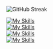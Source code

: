 ![GitHub Streak](https://streak-stats.demolab.com?user=M4rti21&theme=monokai-metallian&hide_border=true&date_format=j%20M%5B%20Y%5D)

[![My Skills](https://skillicons.dev/icons?i=ts,js,nodejs,java,cs,php,androidstudio)]()\
[![My Skills](https://skillicons.dev/icons?i=react,vue,angular,tailwind,bootstrap,materialui)]()\
[![My Skills](https://skillicons.dev/icons?i=mongodb,mysql,postgres)]()\
[![My Skills](https://skillicons.dev/icons?i=unity,ps,pr)]()
